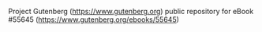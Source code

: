 Project Gutenberg (https://www.gutenberg.org) public repository for
eBook #55645 (https://www.gutenberg.org/ebooks/55645)
